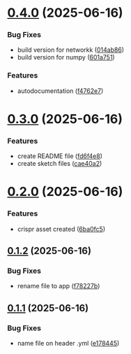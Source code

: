# [0.4.0](https://github.com/erichm1/genaxis/compare/v0.3.0...v0.4.0) (2025-06-16)


### Bug Fixes

* build version for networkk ([014ab86](https://github.com/erichm1/genaxis/commit/014ab86cb1361ce73239113babdbc802dea5bc48))
* build version for numpy ([601a751](https://github.com/erichm1/genaxis/commit/601a751a6a8d598e667b71667cad428b49807967))


### Features

* autodocumentation ([f4762e7](https://github.com/erichm1/genaxis/commit/f4762e707f04921b6a76bd69083ff120458a93e6))



# [0.3.0](https://github.com/erichm1/genaxis/compare/v0.2.0...v0.3.0) (2025-06-16)


### Features

* create README file ([fd6f4e8](https://github.com/erichm1/genaxis/commit/fd6f4e88042157eac674bf2903dcc03aab486dda))
* create sketch files ([cae40a2](https://github.com/erichm1/genaxis/commit/cae40a20959473046f43750edde3675b2bf26cfd))



# [0.2.0](https://github.com/erichm1/genaxis/compare/v0.1.2...v0.2.0) (2025-06-16)


### Features

* crispr asset created ([6ba0fc5](https://github.com/erichm1/genaxis/commit/6ba0fc560a6af936311a9994a14d73e8c5917555))



## [0.1.2](https://github.com/erichm1/genaxis/compare/v0.1.1...v0.1.2) (2025-06-16)


### Bug Fixes

* rename file to app ([f78227b](https://github.com/erichm1/genaxis/commit/f78227b5f522e24081507fa89e8180e233f1c9ef))



## [0.1.1](https://github.com/erichm1/genaxis/compare/v0.1.0...v0.1.1) (2025-06-16)


### Bug Fixes

* name file on header .yml ([e178445](https://github.com/erichm1/genaxis/commit/e178445e67ecf3760187c42eb021e70efa56baf5))



